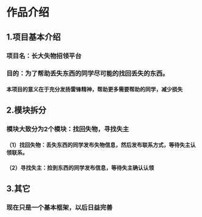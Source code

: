 # 作品介绍 #
## 1.项目基本介绍 ##
### 项目名：长大失物招领平台 ###
### 目的：为了帮助丢失东西的同学尽可能的找回丢失的东西。 ###
#### 本项目的意义在于充分发扬雷锋精神，帮助更多需要帮助的同学，减少损失 ####
## 2.模块拆分 ##
### 模块大致分为2个模块：找回失物，寻找失主 ###
#### （1）找回失物：丢失东西的同学发布失物信息，然后发布联系方式，等待失主认领联系。 ####
#### （2）寻找失主：捡到东西的同学发布信息，等待失主确认认领 ####
## 3.其它 ##
### 现在只是一个基本框架，以后日益完善 ###
